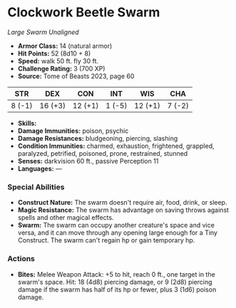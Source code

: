 # Clockwork Beetle Swarm

*Large* *Swarm* *Unaligned*

- **Armor Class:** 14 (natural armor)
- **Hit Points:** 52 (8d10 + 8)
- **Speed:** walk 50 ft. fly 30 ft.
- **Challenge Rating:** 3 (700 XP)
- **Source:** Tome of Beasts 2023, page 60

| STR | DEX | CON | INT | WIS | CHA |
| --- | --- | --- | --- | --- | --- |
| 8 (-1) | 16 (+3) | 12 (+1) | 1 (-5) | 12 (+1) | 7 (-2) |

- **Skills:** 
- **Damage Immunities:** poison, psychic
- **Damage Resistances:** bludgeoning, piercing, slashing
- **Condition Immunities:** charmed, exhaustion, frightened, grappled, paralyzed, petrified, poisoned, prone, restrained, stunned
- **Senses:** darkvision 60 ft., passive Perception 11
- **Languages:** —

### Special Abilities

- **Construct Nature:** The swarm doesn't require air, food, drink, or sleep.
- **Magic Resistance:** The swarm has advantage on saving throws against spells and other magical effects.
- **Swarm:** The swarm can occupy another creature's space and vice versa, and it can move through any opening large enough for a Tiny Construct. The swarm can't regain hp or gain temporary hp.

### Actions

- **Bites:** Melee Weapon Attack: +5 to hit, reach 0 ft., one target in the swarm's space. Hit: 18 (4d8) piercing damage, or 9 (2d8) piercing damage if the swarm has half of its hp or fewer, plus 3 (1d6) poison damage.
